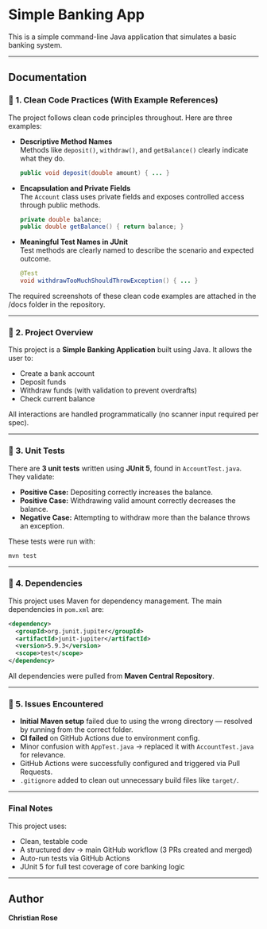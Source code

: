 # Simple Banking App

This is a simple command-line Java application that simulates a basic banking system.


---

##  Documentation

### 🔹 1. Clean Code Practices (With Example References)

The project follows clean code principles throughout. Here are three examples:

- **Descriptive Method Names**  
  Methods like `deposit()`, `withdraw()`, and `getBalance()` clearly indicate what they do.
  ```java
  public void deposit(double amount) { ... }
  ```

- **Encapsulation and Private Fields**  
  The `Account` class uses private fields and exposes controlled access through public methods.
  ```java
  private double balance;
  public double getBalance() { return balance; }
  ```

- **Meaningful Test Names in JUnit**  
  Test methods are clearly named to describe the scenario and expected outcome.
  ```java
  @Test
  void withdrawTooMuchShouldThrowException() { ... }
  ```

The required screenshots of these clean code examples are attached in the /docs folder in the repository.

---

### 🔹 2. Project Overview

This project is a **Simple Banking Application** built using Java. It allows the user to:
- Create a bank account
- Deposit funds
- Withdraw funds (with validation to prevent overdrafts)
- Check current balance

All interactions are handled programmatically (no scanner input required per spec).

---

### 🔹 3. Unit Tests

There are **3 unit tests** written using **JUnit 5**, found in `AccountTest.java`. They validate:

- **Positive Case:** Depositing correctly increases the balance.
- **Positive Case:** Withdrawing valid amount correctly decreases the balance.
- **Negative Case:** Attempting to withdraw more than the balance throws an exception.

These tests were run with:
```bash
mvn test
```

---

### 🔹 4. Dependencies

This project uses Maven for dependency management. The main dependencies in `pom.xml` are:

```xml
<dependency>
  <groupId>org.junit.jupiter</groupId>
  <artifactId>junit-jupiter</artifactId>
  <version>5.9.3</version>
  <scope>test</scope>
</dependency>
```

All dependencies were pulled from **Maven Central Repository**.

---

### 🔹 5. Issues Encountered

-  **Initial Maven setup** failed due to using the wrong directory — resolved by running from the correct folder.
-  **CI failed** on GitHub Actions due to environment config.
-  Minor confusion with `AppTest.java` → replaced it with `AccountTest.java` for relevance.
-  GitHub Actions were successfully configured and triggered via Pull Requests.
-  `.gitignore` added to clean out unnecessary build files like `target/`.

---

###  Final Notes

This project uses:
- Clean, testable code
- A structured dev → main GitHub workflow (3 PRs created and merged)
- Auto-run tests via GitHub Actions
- JUnit 5 for full test coverage of core banking logic

---

##  Author

**Christian Rose**  